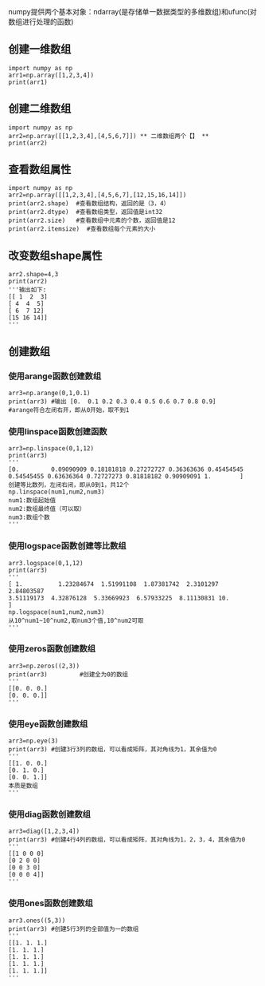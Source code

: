 numpy提供两个基本对象：ndarray(是存储单一数据类型的多维数组)和ufunc(对数组进行处理的函数)
## 创建一维数组
    import numpy as np
    arr1=np.array([1,2,3,4])
    print(arr1)
## 创建二维数组
    import numpy as np
    arr2=np.array([[1,2,3,4],[4,5,6,7]]) ** 二维数组两个【】 **
    print(arr2)
##  查看数组属性
    import numpy as np
    arr2=np.array([[1,2,3,4],[4,5,6,7],[12,15,16,14]])
    print(arr2.shape)  #查看数组结构，返回的是（3，4）
    print(arr2.dtype)  #查看数组类型，返回值是int32
    print(arr2.size)   #查看数组中元素的个数，返回值是12
    print(arr2.itemsize)  #查看数组每个元素的大小
##  改变数组shape属性
    arr2.shape=4,3
    print(arr2)
    '''输出如下:
    [[ 1  2  3]
    [ 4  4  5]
    [ 6  7 12]
    [15 16 14]]
    '''
##  创建数组
   ### 使用arange函数创建数组
    arr3=np.arange(0,1,0.1)
    print(arr3) #输出 [0.  0.1 0.2 0.3 0.4 0.5 0.6 0.7 0.8 0.9] 
    #arange符合左闭右开，即从0开始，取不到1
   ### 使用linspace函数创建函数
    arr3=np.linspace(0,1,12)
    print(arr3)
    '''
    [0.         0.09090909 0.18181818 0.27272727 0.36363636 0.45454545
    0.54545455 0.63636364 0.72727273 0.81818182 0.90909091 1.        ]
    创建等比数列，左闭右闭，即从0到1，共12个
    np.linspace(num1,num2,num3)
    num1:数组起始值
    num2:数组最终值（可以取）
    num3:数组个数
    '''
   ### 使用logspace函数创建等比数组
    arr3.logspace(0,1,12)
    print(arr3)
    '''
    [ 1.          1.23284674  1.51991108  1.87381742  2.3101297   2.84803587
    3.51119173  4.32876128  5.33669923  6.57933225  8.11130831 10.        ]
    np.logspace(num1,num2,num3)
    从10^num1~10^num2,取num3个值,10^num2可取
    '''
   ### 使用zeros函数创建数组
    arr3=np.zeros((2,3))
    print(arr3)         #创建全为0的数组
    '''
    [[0. 0. 0.]
    [0. 0. 0.]]
    '''
   ### 使用eye函数创建数组
    arr3=np.eye(3)
    print(arr3) #创建3行3列的数组，可以看成矩阵，其对角线为1，其余值为0
    '''
    [[1. 0. 0.]
    [0. 1. 0.]
    [0. 0. 1.]]
    本质是数组
    '''
   ### 使用diag函数创建数组
    arr3=diag([1,2,3,4])
    print(arr3) #创建4行4列的数组，可以看成矩阵，其对角线为1，2，3，4，其余值为0
    '''
    [[1 0 0 0]
    [0 2 0 0]
    [0 0 3 0]
    [0 0 0 4]]
    '''
   ### 使用ones函数创建数组
    arr3.ones((5,3))
    print(arr3) #创建5行3列的全部值为一的数组
    '''
    [[1. 1. 1.]
    [1. 1. 1.]
    [1. 1. 1.]
    [1. 1. 1.]
    [1. 1. 1.]]
    '''



























